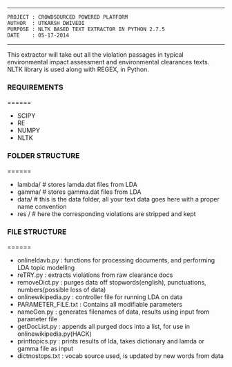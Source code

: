 ****************************************************************************
	PROJECT : CROWDSOURCED POWERED PLATFORM  
	AUTHOR  : UTKARSH DWIVEDI  
	PURPOSE : NLTK BASED TEXT EXTRACTOR IN PYTHON 2.7.5  
	DATE    : 05-17-2014  
****************************************************************************

This extractor will take out all the violation passages in typical environmental impact assessment 
and environmental clearances texts.  
NLTK library is used along with REGEX, in Python.  

### REQUIREMENTS 
======
 - SCIPY  
 - RE  
 - NUMPY  
 - NLTK  

### FOLDER STRUCTURE
======
 - lambda/		# stores lamda.dat files from LDA  
 - gamma/		# stores gamma.dat files from LDA  
 - data/		# this is the data folder, all your text data goes here with a proper name convention  
 - res /		# here the corresponding violations are stripped and kept  

### FILE STRUCTURE  
======
 - onlineldavb.py 		:	functions for processing documents, and performing LDA topic modelling  
 - reTRY.py 	   		:	extracts violations from raw clearance docs  
 - removeDict.py 		:	purges data off stopwords(english), punctuations, numbers(possible loss of data)   
 - onlinewikipedia.py  :	controller file for running LDA on data  
 - PARAMETER_FILE.txt 	:	Contains all modifiable parameters  
 - nameGen.py 			:	generates filenames of data, results using input from parameter file  
 - getDocList.py 		:	appends all purged docs into a list, for use in onlinewikipedia.py(HACK)  
 - printtopics.py 		:	prints results of lda, takes dictionary and lamda or gamma file as input  
 - dictnostops.txt 	: 	vocab source used, is updated by new words from data  